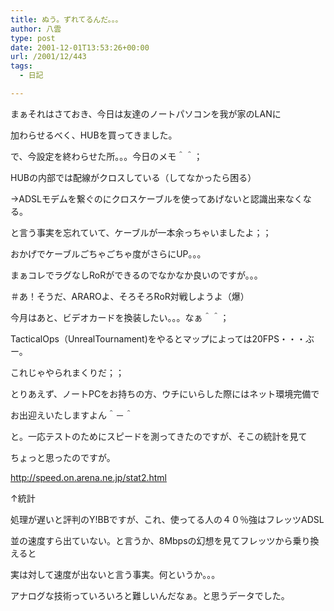 ```yaml
---
title: ぬう。ずれてるんだ。。。
author: 八雲
type: post
date: 2001-12-01T13:53:26+00:00
url: /2001/12/443
tags:
  - 日記

---
```

まぁそれはさておき、今日は友達のノートパソコンを我が家のLANに
  
加わらせるべく、HUBを買ってきました。
  
で、今設定を終わらせた所。。。今日のメモ＾＾；

HUBの内部では配線がクロスしている（してなかったら困る）
  
→ADSLモデムを繋ぐのにクロスケーブルを使ってあげないと認識出来なくなる。
  
と言う事実を忘れていて、ケーブルが一本余っちゃいましたよ；；

おかげでケーブルごちゃごちゃ度がさらにUP。。。
  
まぁコレでラグなしRoRができるのでなかなか良いのですが。。。
  
＃あ！そうだ、ARAROよ、そろそろRoR対戦しようよ（爆）

今月はあと、ビデオカードを換装したい。。。なぁ＾＾；
  
TacticalOps（UnrealTournament)をやるとマップによっては20FPS・・・ぶー。
  
これじゃやられまくりだ；；
  
とりあえず、ノートPCをお持ちの方、ウチにいらした際にはネット環境完備で
  
お出迎えいたしますよん＾－＾

と。一応テストのためにスピードを測ってきたのですが、そこの統計を見て
  
ちょっと思ったのですが。
  
http://speed.on.arena.ne.jp/stat2.html
  
↑統計
  
処理が遅いと評判のY!BBですが、これ、使ってる人の４０％強はフレッツADSL
  
並の速度すら出ていない。と言うか、8Mbpsの幻想を見てフレッツから乗り換えると
  
実は対して速度が出ないと言う事実。何というか。。。
  
アナログな技術っていろいろと難しいんだなぁ。と思うデータでした。
